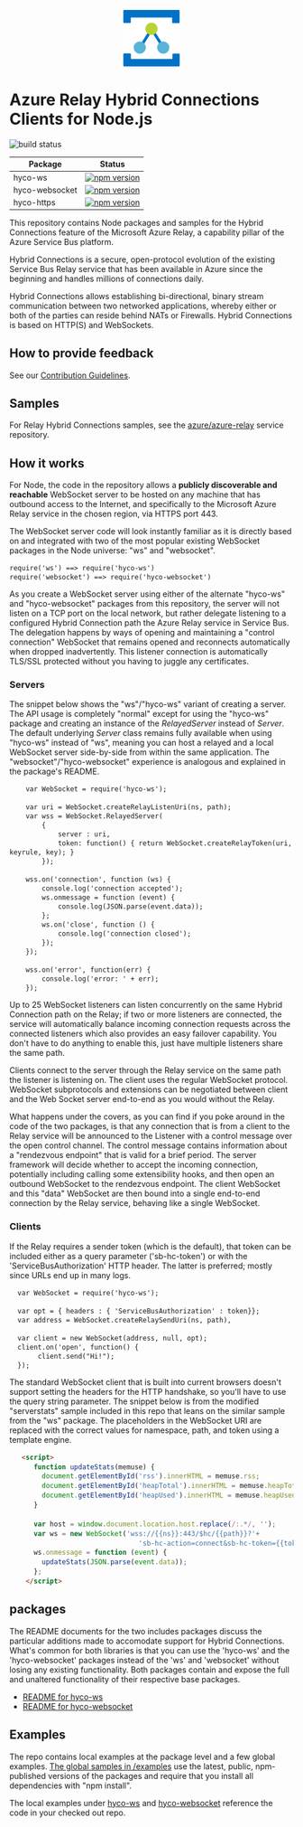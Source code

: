 <p align="center">
  <img src="relay.png" alt="Microsoft Azure Relay" width="100"/>
</p>

# Azure Relay Hybrid Connections Clients for Node.js

![build status](https://ci.appveyor.com/api/projects/status/github/Azure/azure-relay-node?branch=master&svg=true)

|Package|Status|
|------|-------------|
|hyco-ws|[![npm version](https://badge.fury.io/js/hyco-ws.svg)](https://badge.fury.io/js/hyco-ws)|
|hyco-websocket|[![npm version](https://badge.fury.io/js/hyco-websocket.svg)](https://badge.fury.io/js/hyco-websocket)|
|hyco-https|[![npm version](https://badge.fury.io/js/hyco-https.svg)](https://badge.fury.io/js/hyco-https)|

This repository contains Node packages and samples for the Hybrid Connections feature of the 
Microsoft Azure Relay, a capability pillar of the Azure Service Bus platform.

Hybrid Connections is a secure, open-protocol evolution of the existing Service Bus Relay 
service that has been available in Azure since the beginning and handles millions of connections 
daily. 

Hybrid Connections allows establishing bi-directional, binary stream communication between 
two networked applications, whereby either or both of the parties can reside behind NATs or 
Firewalls. Hybrid Connections is based on HTTP(S) and WebSockets.

## How to provide feedback

See our [Contribution Guidelines](./.github/CONTRIBUTING.md).

## Samples

For Relay Hybrid Connections samples, see the [azure/azure-relay](https://github.com/Azure/azure-relay/tree/master/samples/Hybrid%20Connections) service repository.

## How it works

For Node, the code in the repository allows a **publicly discoverable and reachable** WebSocket 
server to be hosted on any machine that has outbound access to the Internet, and 
specifically to the Microsoft Azure Relay service in the chosen region, via HTTPS port 443. 
  
The WebSocket server code will look instantly familiar as it is directly based on and integrated 
with two of the most popular existing WebSocket packages in the Node universe: "ws" and "websocket". 

``` JS
require('ws') ==> require('hyco-ws')
require('websocket') ==> require('hyco-websocket')
```

As you create a WebSocket server using either of the alternate "hyco-ws" and "hyco-websocket" 
packages from this repository, the server will not listen on a TCP port on the local network, 
but rather delegate listening to a configured Hybrid Connection path the Azure Relay service 
in Service Bus. The delegation happens by ways of opening and maintaining a "control connection"
WebSocket that remains opened and reconnects automatically when dropped inadvertently. This 
listener connection is automatically TLS/SSL protected without you having to juggle any certificates.

### Servers

The snippet below shows the "ws"/"hyco-ws" variant of creating a server. The API usage is 
completely "normal" except for using the "hyco-ws" package and creating an instance of the
*RelayedServer* instead of *Server*. The default underlying *Server* class remains fully available 
when using "hyco-ws" instead of "ws", meaning you can host a relayed and a local WebSocket 
server side-by-side from within the same application. The "websocket"/"hyco-websocket" 
experience is analogous and explained in the package's README.   

``` JS
    var WebSocket = require('hyco-ws');

    var uri = WebSocket.createRelayListenUri(ns, path);
    var wss = WebSocket.RelayedServer(
        {
            server : uri,
            token: function() { return WebSocket.createRelayToken(uri, keyrule, key); }
        });

    wss.on('connection', function (ws) {
        console.log('connection accepted');
        ws.onmessage = function (event) {
            console.log(JSON.parse(event.data));
        };
        ws.on('close', function () {
            console.log('connection closed');
        });       
    });

    wss.on('error', function(err) {
        console.log('error: ' + err);
    });
```

Up to 25 WebSocket listeners can listen concurrently on the same Hybrid Connection path on the 
Relay; if two or more listeners are connected, the service will automatically balance incoming 
connection requests across the connected listeners which also provides an easy failover capability. 
You don't have to do anything to enable this, just have multiple listeners share the same path.   

Clients connect to the server through the Relay service on the same path the listener is listening 
on. The client uses the regular WebSocket protocol. WebSocket subprotocols and extensions can 
be negotiated between client and the Web Socket server end-to-end as you would without the Relay.

What happens under the covers, as you can find if you poke around in the code of the two packages, is 
that any connection that is from a client to the Relay service will be announced to the Listener 
with a control message over the open control channel. The control message contains information about 
a "rendezvous endpoint" that is valid for a brief period. The server framework will decide whether
to accept the incoming connection, potentially including calling some extensibility hooks, and
then open an outbound WebSocket to the rendezvous endpoint. The client WebSocket and this "data"
WebSocket are then bound into a single end-to-end connection by the Relay service, behaving like
a single WebSocket.    

### Clients

If the Relay requires a sender token (which is the default), that token can be included either 
as a query parameter ('sb-hc-token') or with the 'ServiceBusAuthorization' HTTP header. The latter is
preferred; mostly since URLs end up in many logs.  

``` JS
  var WebSocket = require('hyco-ws');

  var opt = { headers : { 'ServiceBusAuthorization' : token}};
  var address = WebSocket.createRelaySendUri(ns, path),

  var client = new WebSocket(address, null, opt);
  client.on('open', function() {
       client.send("Hi!"); 
  });  

```

The standard WebSocket client that is built into current browsers doesn't support setting 
the headers for the HTTP handshake, so you'll have to use the query string parameter. The 
snippet below is from the modified "serverstats" sample included in this repo that leans 
on the similar sample from the "ws" package. The placeholders in the WebSocket URI are 
replaced with the correct values for namespace, path, and token using a template engine. 

``` HTML
   <script>
      function updateStats(memuse) {
        document.getElementById('rss').innerHTML = memuse.rss;
        document.getElementById('heapTotal').innerHTML = memuse.heapTotal;
        document.getElementById('heapUsed').innerHTML = memuse.heapUsed;
      }

      var host = window.document.location.host.replace(/:.*/, '');
      var ws = new WebSocket('wss://{{ns}}:443/$hc/{{path}}?'+
                                'sb-hc-action=connect&sb-hc-token={{token}}');
      ws.onmessage = function (event) {
        updateStats(JSON.parse(event.data));
      };
    </script>
``` 

## packages

The README documents for the two includes packages discuss the particular additions made 
to accomodate support for Hybrid Connections. What's common for both libraries is that 
you can use the 'hyco-ws' and the 'hyco-websocket' packages instead of the 'ws' and 'websocket'
without losing any existing functionality. Both packages contain and expose the full and unaltered
functionality of their respective base packages.

* [README for hyco-ws](./hyco-ws/README.md)
* [README for hyco-websocket](./hyco-websocket/README.md)    

## Examples 

The repo contains local examples at the package level and a few global examples. 
[The global samples in /examples](/examples/README.md) use the latest, public, npm-published versions
of the packages and require that you install all dependencies with "npm install". 

The local examples under [hyco-ws](./hyco-ws) and [hyco-websocket](./hyco-websocket) reference the 
code in your checked out repo.

